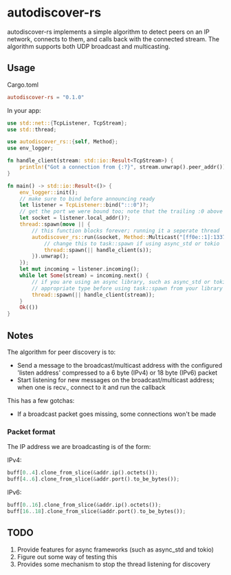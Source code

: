 # autodiscover-rs

autodiscover-rs implements a simple algorithm to detect peers on an
IP network, connects to them, and calls back with the connected stream. The algorithm supports both UDP broadcast and multicasting.

## Usage

Cargo.toml
```toml
autodiscover-rs = "0.1.0"
```

In your app:

```Rust
use std::net::{TcpListener, TcpStream};
use std::thread;

use autodiscover_rs::{self, Method};
use env_logger;

fn handle_client(stream: std::io::Result<TcpStream>) {
    println!("Got a connection from {:?}", stream.unwrap().peer_addr());
}

fn main() -> std::io::Result<()> {
    env_logger::init();
    // make sure to bind before announcing ready
    let listener = TcpListener::bind(":::0")?;
    // get the port we were bound too; note that the trailing :0 above gives us a random unused port
    let socket = listener.local_addr()?;
    thread::spawn(move || {
        // this function blocks forever; running it a seperate thread
        autodiscover_rs::run(&socket, Method::Multicast("[ff0e::1]:1337".parse().unwrap()), |s| {
            // change this to task::spawn if using async_std or tokio
            thread::spawn(|| handle_client(s));
        }).unwrap();
    });
    let mut incoming = listener.incoming();
    while let Some(stream) = incoming.next() {
        // if you are using an async library, such as async_std or tokio, you can convert the stream to the
        // appropriate type before using task::spawn from your library of choice.
        thread::spawn(|| handle_client(stream));
    }
    Ok(())
}
```

## Notes

The algorithm for peer discovery is to:
- Send a message to the broadcast/multicast address with the configured 'listen address' compressed to a 6 byte (IPv4) or 18 byte (IPv6) packet
- Start listening for new messages on the broadcast/multicast address; when one is recv., connect to it and run the callback

This has a few gotchas:
- If a broadcast packet goes missing, some connections won't be made


### Packet format

The IP address we are broadcasting is of the form:

IPv4:

```Rust
buff[0..4].clone_from_slice(&addr.ip().octets());
buff[4..6].clone_from_slice(&addr.port().to_be_bytes());
```

IPv6:

```Rust
buff[0..16].clone_from_slice(&addr.ip().octets());
buff[16..18].clone_from_slice(&addr.port().to_be_bytes());
```

## TODO

1. Provide features for async frameworks (such as async_std and tokio)
2. Figure out some way of testing this
3. Provides some mechanism to stop the thread listening for discovery
